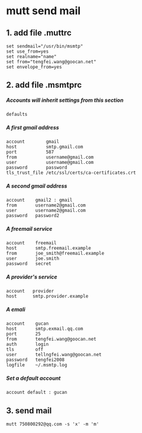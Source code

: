 # mutt send mail

## 1. add file .muttrc

	set sendmail="/usr/bin/msmtp"
	set use_from=yes
	set realname="name"
	set from="tengfei.wang@goocan.net"
	set envelope_from=yes

## 2. add file .msmtprc

##### Accounts will inherit settings from this section
	defaults
##### A first gmail address
	account        gmail
	host           smtp.gmail.com
	port           587
	from           username@gmail.com
	user           username@gmail.com
	password       password
	tls_trust_file /etc/ssl/certs/ca-certificates.crt
##### A second gmail address
	account    gmail2 : gmail
	from       username2@gmail.com
	user       username2@gmail.com
	password   password2
##### A freemail service
	account    freemail
	host       smtp.freemail.example
	from       joe_smith@freemail.example
	user       joe.smith
	password   secret
##### A provider's service
	account   provider
	host      smtp.provider.example
##### A emali
	account    gucan
	host       smtp.exmail.qq.com
	port       25
	from       tengfei.wang@goocan.net
	auth       login
	tls        off
	user       tellngfei.wang@goocan.net
	password   tengfei2008
	logfile    ~/.msmtp.log
##### Set a default account
	account default : gucan

## 3. send mail
	mutt 750800292@qq.com -s 'x' -m 'm'